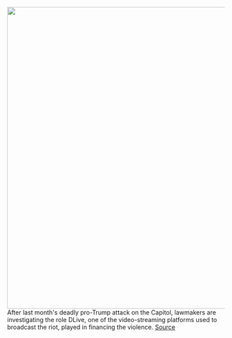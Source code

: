 <img src='https://cdn.vox-cdn.com/thumbor/C6n2pzy52J6kbugfsG_5ATN_3jU=/0x0:5312x3543/1200x800/filters:focal(2232x1348:3080x2196)/cdn.vox-cdn.com/uploads/chorus_image/image/68792058/1228194598.0.jpg' width='700px' /><br/>
After last month's deadly pro-Trump attack on the Capitol, lawmakers are investigating the role DLive, one of the video-streaming platforms used to broadcast the riot, played in financing the violence.
<a href='https://www.theverge.com/2021/2/9/22274169/dlive-capitol-riot-attack-extremism-video-baked-alaska'> Source <a/>